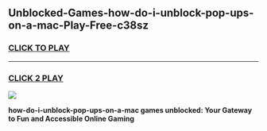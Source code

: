 
## Unblocked-Games-how-do-i-unblock-pop-ups-on-a-mac-Play-Free-c38sz
<h3>
<a href="https://premium76.site?title=how-do-i-unblock-pop-ups-on-a-mac&ref=23A">CLICK TO PLAY</a></h3>
<hr>

<h3>
<a href="https://premium76.site?title=how-do-i-unblock-pop-ups-on-a-mac&ref=23A">CLICK 2 PLAY</a>
  
</h3>

<a href="https://premium76.site?title=how-do-i-unblock-pop-ups-on-a-mac&ref=23A"><img src="https://clearcache.store/games.png"></a>


**how-do-i-unblock-pop-ups-on-a-mac games unblocked: Your Gateway to Fun and Accessible Online Gaming**
